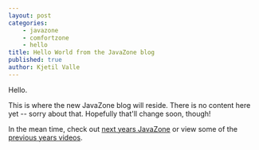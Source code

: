 ```yaml
---
layout: post
categories: 
    - javazone
    - comfortzone
    - hello
title: Hello World from the JavaZone blog
published: true
author: Kjetil Valle
---
```


Hello.

This is where the new JavaZone blog will reside.
There is no content here yet -- sorry about that.
Hopefully that'll change soon, though!

In the mean time, check out [next years JavaZone](http://jz13.java.no) or view some of the [previous years videos](http://video.javazone.no/).